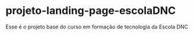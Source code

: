 # projeto-landing-page-escolaDNC
Esse é o projeto base do curso em formação de tecnologia da Escola DNC
